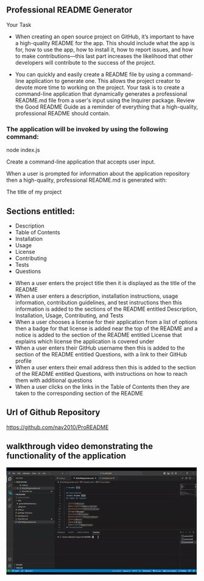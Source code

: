 ## Professional README Generator

Your Task
- When creating an open source project on GitHub, it’s important to have a high-quality README for the app. This should include what the app is for, how to use the app, how to install it, how to report issues, and how to make contributions—this last part increases the likelihood that other developers will contribute to the success of the project.

- You can quickly and easily create a README file by using a command-line application to generate one. This allows the project creator to devote more time to working on the project.
Your task is to create a command-line application that dynamically generates a professional README.md file from a user's input using the Inquirer package. Review the Good README Guide as a reminder of everything that a high-quality, professional README should contain.

### The application will be invoked by using the following command:

node index.js

Create a command-line application that accepts user input.

When a user is prompted for information about the application repository then a high-quality, professional README.md is generated with:

The title of my project
## Sections entitled:

- Description
- Table of Contents
- Installation
- Usage
- License
- Contributing
- Tests
- Questions


* When a user enters the project title then it is displayed as the title of the README
* When a user enters a description, installation instructions, usage information, contribution guidelines, and test instructions then this information is added to the sections of the README entitled Description, Installation, Usage, Contributing, and Tests
* When a user chooses a license for their application from a list of options then a badge for that license is added near the top of the README and a notice is added to the section of the README entitled License that explains which license the application is covered under
* When a user enters their GitHub username then this is added to the section of the README entitled Questions, with a link to their GitHub profile
* When a user enters their email address then this is added to the section of the README entitled Questions, with instructions on how to reach them with additional questions
* When a user clicks on the links in the Table of Contents then they are taken to the corresponding section of the README

## Url of Github Repository

https://github.com/nav2010/ProREADME

##  walkthrough video demonstrating the functionality of the application
![Watch the video](/assets/ezgif.com-resize.gif)

  
  

